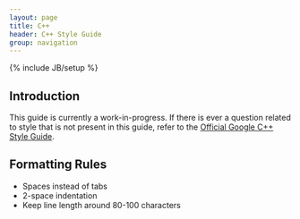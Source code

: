 ```yaml
---
layout: page
title: C++
header: C++ Style Guide
group: navigation
---
```


{% include JB/setup %}

## Introduction

This guide is currently a work-in-progress.  If there is ever a question related to style that is not present in this guide, refer to the [Official Google C++ Style Guide](https://google-styleguide.googlecode.com/svn/trunk/cppguide.html).

## Formatting Rules

* Spaces instead of tabs
* 2-space indentation
* Keep line length around 80-100 characters
